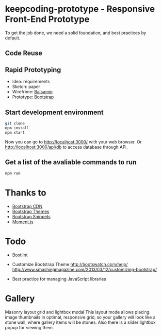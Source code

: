 # keepcoding-prototype - Responsive Front-End Prototype

To get the job done, we need a solid foundation, and best practices by default.

## Code Reuse

## Rapid Prototyping

- Idea: requirements
- Sketch: paper
- Wirefrime: [Balsamiq](http://mybalsamiq.com)
- Prototype: [Bootstrap](http://getbootstrap.com/) 

## Start development environment

```bash
git clone 
npm install
npm start
```

Now you can go to [http://localhost:3000/]() with your web browser.
Or [http://localhost:3000/api/db]() to access database through API.


## Get a list of the avaliable commands to run

```bash
npm run
```

# Thanks to
- [Bootstrap CDN](https://www.bootstrapcdn.com/)
- [Bootstrap Themes](http://getbootstrap.com/)
- [Bootstrap Snippets](http://bootsnipp.com/)
- [Moment.js](http://momentjs.com/)

# Todo
- Bootlint

- Customize Bootstrap Theme
http://bootswatch.com/help/
http://www.smashingmagazine.com/2013/03/12/customizing-bootstrap/

- Best practice for managing JavaScript libraries

# Gallery
Masonry layout grid and lightbox modal
This layout mode allows placing image thumbnails in optimal, responsive grid, so your gallery will look like a stone wall, where gallery items will be stones. Also there is a slider lightbox popup for viewing them.
